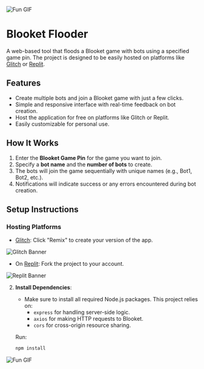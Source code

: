 ![Fun GIF](https://media0.giphy.com/media/v1.Y2lkPTc5MGI3NjExZmw5NWM4cGppNWx6Y2Vzb21uZmRoNHA1YjNiMjhxdjd5bWJtNzZmMSZlcD12MV9pbnRlcm5hbF9naWZfYnlfaWQmY3Q9cw/WIhTOyUlNHyUDIFDmQ/giphy.webp)
# Blooket Flooder

A web-based tool that floods a Blooket game with bots using a specified game pin. The project is designed to be easily hosted on platforms like [Glitch](https://glitch.com/) or [Replit](https://replit.com/).

## Features
- Create multiple bots and join a Blooket game with just a few clicks.
- Simple and responsive interface with real-time feedback on bot creation.
- Host the application for free on platforms like Glitch or Replit.
- Easily customizable for personal use.

## How It Works
1. Enter the **Blooket Game Pin** for the game you want to join.
2. Specify a **bot name** and the **number of bots** to create.
3. The bots will join the game sequentially with unique names (e.g., Bot1, Bot2, etc.).
4. Notifications will indicate success or any errors encountered during bot creation.

## Setup Instructions

### Hosting Platforms
   -  [Glitch](https://glitch.com/edit/#!/blooketflooder): Click "Remix" to create your version of the app.

![Glitch Banner](https://encrypted-tbn0.gstatic.com/images?q=tbn:ANd9GcTDb4LmQj0Q4STVvM3oRj4Wd5M8vNqL-14fWg&s)
   
- On [Replit](https://replit.com/@chill2030/BlooketFlooder?v=1): Fork the project to your account.

![Replit Banner](https://cdn.sanity.io/images/bj34pdbp/migration/3c2f2d404a571d2c9fbca934360352698d63433a-1920x900.png?w=1200&q=100&fit=clip&auto=format)

2. **Install Dependencies**:
   - Make sure to install all required Node.js packages. This project relies on:
     - `express` for handling server-side logic.
     - `axios` for making HTTP requests to Blooket.
     - `cors` for cross-origin resource sharing.

   Run:
   ```bash
   npm install
![Fun GIF](https://media0.giphy.com/media/v1.Y2lkPTc5MGI3NjExcjhmMWxkYzJkdDM5eXR4OXdkOWpkbnRtajhrcW91bHJ6dW5sdmRxYyZlcD12MV9pbnRlcm5hbF9naWZfYnlfaWQmY3Q9cw/gii0Lant3XF3V9ony6/giphy.webp)
